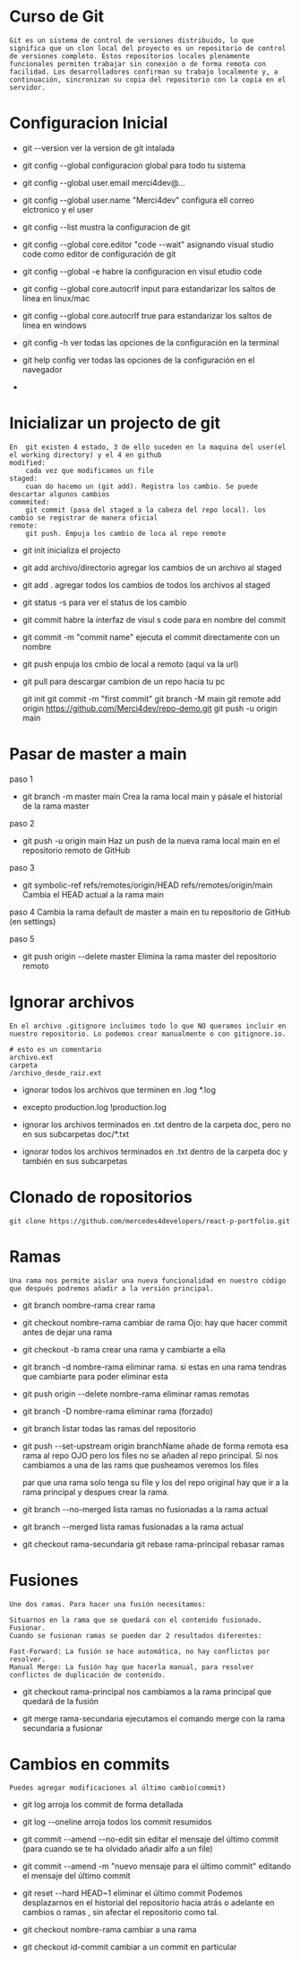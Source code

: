 # Curso de Git
    Git es un sistema de control de versiones distribuido, lo que significa que un clon local del proyecto es un repositorio de control de versiones completo. Estos repositorios locales plenamente funcionales permiten trabajar sin conexión o de forma remota con facilidad. Los desarrolladores confirman su trabajo localmente y, a continuación, sincronizan su copia del repositorio con la copia en el servidor.


# Configuracion Inicial
* git --version
    ver la version de git intalada
* git config --global 
    configuracion global para todo tu sistema
* git config --global user.email merci4dev@...
* git config --global user.name "Merci4dev"
    configura ell correo elctronico y el user

* git config --list
    mustra la configuracion de git
    
* git config --global core.editor "code --wait"
    asignando visual studio code como editor de configuración de git
* git config --global -e
    habre la configuracion en visul etudio code
* git config --global core.autocrlf input
    para estandarizar los saltos de línea en linux/mac
* git config --global core.autocrlf true
    para estandarizar los saltos de línea en windows
* git config -h
    ver todas las opciones de la configuración en la terminal
* git help config
    ver todas las opciones de la configuración en el navegador
* 

# Inicializar un projecto de git
    En  git existen 4 estado, 3 de ello suceden en la maquina del user(el el working directory) y el 4 en github
    modified:
        cada vez que modificamos un file 
    staged:
        cuan do hacemo un (git add). Registra los cambio. Se puede descartar algunos cambios 
    commmited:
        git commit (pasa del staged a la cabeza del repo local). los cambio se registrar de manera oficial
    remote:
        git push. Empuja los cambio de loca al repo remote

* git init
    inicializa el projecto
* git add archivo/directorio
    agregar los cambios de un archivo al staged
* git add .
    agregar todos los cambios de todos los archivos al staged
* git status -s 
    para ver el status de los cambio
* git commit
    habre la interfaz de visul s code para en nombre del commit
* git commit -m "commit name"
    ejecuta el commit directamente con un nombre
* git push
    enpuja los cmbio de local a remoto (aqui va la url)
* git pull
    para descargar cambion de un repo hacia tu pc

    git init
    git commit -m "first commit"
    git branch -M main
    git remote add origin https://github.com/Merci4dev/repo-demo.git
    git push -u origin main


# Pasar de master a main
paso 1
* git branch -m master main
    Crea la rama local main y pásale el historial de la rama master

paso 2
* git push -u origin main
Haz un push de la nueva rama local main en el repositorio remoto de GitHub


paso 3
* git symbolic-ref refs/remotes/origin/HEAD refs/remotes/origin/main
    Cambia el HEAD actual a la rama main

paso 4
    Cambia la rama default de master a main en tu repositorio de GitHub (en settings)

paso 5
* git push origin --delete master
    Elimina la rama master del repositorio remoto


# Ignorar archivos
    En el archivo .gitignore incluimos todo lo que NO queramos incluir en nuestro repositorio. Lo podemos crear manualmente o con gitignore.io.

    # esto es un comentario
    archivo.ext
    carpeta
    /archivo_desde_raiz.ext

* ignorar todos los archivos que terminen en .log
    *.log

* excepto production.log
    !production.log

* ignorar los archivos terminados en .txt dentro de la carpeta doc,
    pero no en sus subcarpetas
    doc/*.txt

* ignorar todos los archivos terminados en .txt dentro de la    carpeta doc y también en sus subcarpetas

# Clonado de ropositorios
    git clone https://github.com/mercedes4developers/react-p-portfolio.git


# Ramas
    Una rama nos permite aislar una nueva funcionalidad en nuestro código que después podremos añadir a la versión principal.

* git branch nombre-rama
    crear rama

* git checkout nombre-rama
    cambiar de rama
    Ojo: hay que hacer commit antes de dejar una rama

* git checkout -b rama
    crear una rama y cambiarte a ella

* git branch -d nombre-rama
    eliminar rama. si estas en una rama tendras que cambiarte para poder eliminar esta

* git push origin --delete nombre-rama
    eliminar ramas remotas

* git branch -D nombre-rama
    eliminar rama (forzado)

* git branch
    listar todas las ramas del repositorio

* git push --set-upstream origin branchName
    añade de forma remota esa rama al repo
    OJO pero los files no se añaden al repo principal. Si nos cambiamos a una de las rams que pusheamos veremos los files

    par que una rama solo tenga su file y los del repo original hay que ir a la rama principal y despues crear la rama.


* git branch --no-merged
    lista ramas no fusionadas a la rama actual

* git branch --merged
    lista ramas fusionadas a la rama actual

* git checkout rama-secundaria
  git rebase rama-principal
    rebasar ramas


# Fusiones
    Une dos ramas. Para hacer una fusión necesitamos:

    Situarnos en la rama que se quedará con el contenido fusionado.
    Fusionar.
    Cuando se fusionan ramas se pueden dar 2 resultados diferentes:

    Fast-Forward: La fusión se hace automática, no hay conflictos por resolver.
    Manual Merge: La fusión hay que hacerla manual, para resolver conflictos de duplicación de contenido.

* git checkout rama-principal
    nos cambiamos a la rama principal que quedará de la fusión

* git merge rama-secundaria
    ejecutamos el comando merge con la rama secundaria a fusionar


# Cambios en commits
    Puedes agregar modificaciones al último cambio(commit)

* git log
    arroja los commit de forma detallada

* git log --oneline
    arroja todos los commit resumidos

* git commit --amend --no-edit
    sin editar el mensaje del último commit (para cuando se te ha olvidado añadir alfo a un file)

* git commit --amend -m "nuevo mensaje para el último commit"
    editando el mensaje del último commit

* git reset --hard HEAD~1
    eliminar el último commit
    Podemos desplazarnos en el historial del repositorio hacia atrás o adelante en cambios o ramas , sin afectar el repositorio como tal.

* git checkout nombre-rama
    cambiar a una rama

* git checkout id-commit
    cambiar a un commit en particular
